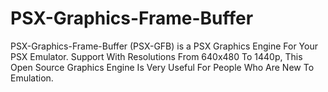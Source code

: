 # PSX-Graphics-Frame-Buffer
PSX-Graphics-Frame-Buffer (PSX-GFB) is a PSX Graphics Engine For Your PSX Emulator. Support With Resolutions From 640x480 To 1440p, This Open Source Graphics Engine Is Very Useful For People Who Are New To Emulation. 

